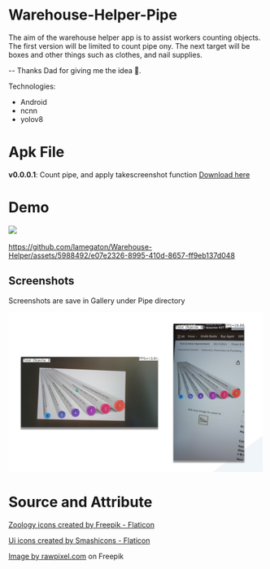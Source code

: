 # Warehouse-Helper-Pipe
 The aim of the warehouse helper app is to assist workers counting objects. The first version will be limited to count pipe ony. The next target will be boxes and other things such as clothes, and nail supplies.

-- Thanks Dad for giving me the idea 🙌.

Technologies:
- Android
- ncnn
- yolov8

# Apk File

**v0.0.0.1**: Count pipe, and apply takescreenshot function [Download here](https://github.com/lamegaton/warehouse-helper/releases/tag/v0.0.0.1) 

# Demo
<img src="demo/warehouse_helper_poster.png" height="40%">

https://github.com/lamegaton/Warehouse-Helper/assets/5988492/e07e2326-8995-410d-8657-ff9eb137d048

## Screenshots
Screenshots are save in Gallery under Pipe directory

<img src="demo/warehouse_helper_poster2.png" width="500">  

# Source and Attribute
<a href="https://www.flaticon.com/free-icons/zoology" title="zoology icons">Zoology icons created by Freepik - Flaticon</a>

<a href="https://www.flaticon.com/free-icons/ui" title="ui icons">Ui icons created by Smashicons - Flaticon</a>

<a href="https://www.freepik.com/free-psd/premium-mobile-phone-screen-mockup-template_3891016.htm#query=mockup%20phone&position=6&from_view=keyword&track=ais">Image by rawpixel.com</a> on Freepik
